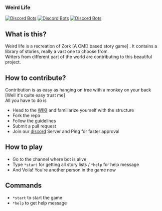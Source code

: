 ### Weird Life

[![Discord Bots](https://top.gg/api/widget/status/725722531918774284.svg)](https://top.gg/bot/725722531918774284) [![Discord Bots](https://top.gg/api/widget/servers/725722531918774284.svg)](https://top.gg/bot/725722531918774284) [![Discord Bots](https://top.gg/api/widget/upvotes/725722531918774284.svg)](https://top.gg/bot/725722531918774284)


## What is this? <br>
Weird life is a recreation of Zork [A CMD based story game] . It contains a library of stories, really a vast one to choose from. <br>
Writers from different part of the world are contributing to this beautiful project. <br>

## How to contribute?

Contribution is as easy as hanging on tree with a monkey on your back [Well it's quite easy trust me] <br>
All you have to do is
- Head to the [WIKI](https://github.com/Eniamza/Weird-Life/wiki) and familiarize yourself with the structure
- Fork the repo
- Follow the guidelines
- Submit a pull request
- Join our [discord](https://discord.gg/4NZqsUs) Server and Ping for faster approval

## How to play <br>
- Go to the channel where bot is alive
- Type `*start` for getting all story lists / `*help` for help message
- And Voila! You're another person in the game now

## Commands
- `*start` to start the game
- `*help` to get help message
